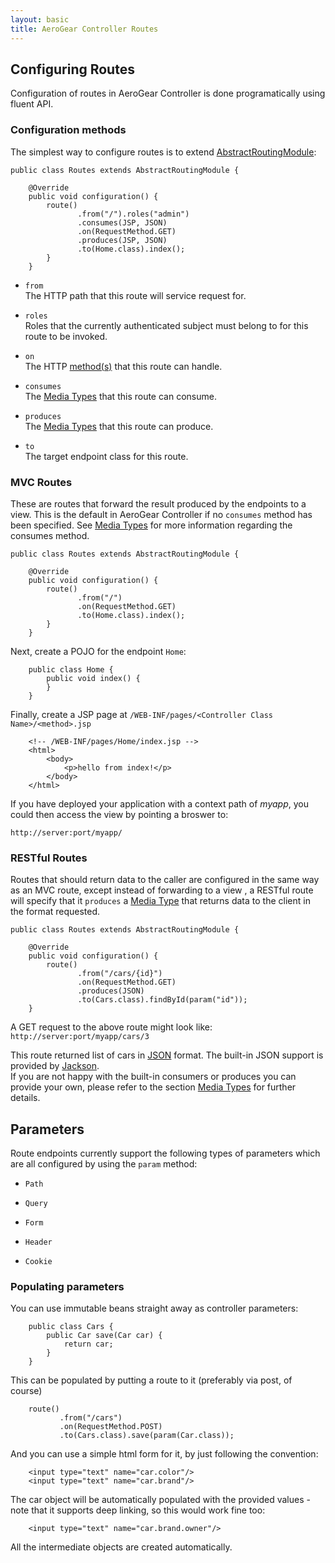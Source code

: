 ```yaml
--- 
layout: basic 
title: AeroGear Controller Routes
---
```


## Configuring Routes
Configuration of routes in AeroGear Controller is done programatically using fluent API.   

### Configuration methods  
The simplest way to configure routes is to extend [AbstractRoutingModule](http://aerogear.org/docs/specs/aerogear-controller/org/jboss/aerogear/controller/router/AbstractRoutingModule.html):  

    public class Routes extends AbstractRoutingModule {

        @Override
        public void configuration() {
            route()
                   .from("/").roles("admin")
                   .consumes(JSP, JSON)
                   .on(RequestMethod.GET)
                   .produces(JSP, JSON)
                   .to(Home.class).index();
            }
        }

  
* ```from```  
The HTTP path that this route will service request for.  

* ```roles```  
Roles that the currently authenticated subject must belong to for this route to be invoked. 

* ```on```  
The HTTP [method(s)](http://aerogear.org/docs/specs/aerogear-controller/org/jboss/aerogear/controller/router/RequestMethod.html) that this route can handle.  

* ```consumes```  
The [Media Types](mediatypes.html) that this route can consume.  

* ```produces```  
The [Media Types](mediatypes.html) that this route can produce.  

* ```to```  
The target endpoint class for this route. 


### MVC Routes
These are routes that forward the result produced by the endpoints to a view. This is the default in AeroGear Controller if no
```consumes``` method has been specified. See [Media Types](mediatypes.html) for more information regarding the consumes method.  
  
    public class Routes extends AbstractRoutingModule {

        @Override
        public void configuration() {
            route()
                   .from("/")
                   .on(RequestMethod.GET)
                   .to(Home.class).index();
            }
        }

Next, create a POJO for the endpoint ```Home```:

        public class Home {
            public void index() {
            }
        }
        
Finally, create a JSP page at `/WEB-INF/pages/<Controller Class Name>/<method>.jsp`

        <!-- /WEB-INF/pages/Home/index.jsp -->
        <html>
            <body>
                <p>hello from index!</p>
            </body>
        </html>
        
If you have deployed your application with a context path of _myapp_, you could then access the view by pointing a broswer to:  
  
```http://server:port/myapp/```  
  
    

### RESTful Routes
Routes that should return data to the caller are configured in the same way as an MVC route, except instead of forwarding to a view
, a RESTful route will specify that it ```produces``` a [Media Type](mediatypes.html) that returns data to the client in the 
format requested.

    public class Routes extends AbstractRoutingModule {

        @Override
        public void configuration() {
            route()
                   .from("/cars/{id}")
                   .on(RequestMethod.GET)
                   .produces(JSON)
                   .to(Cars.class).findById(param("id"));
        }
        
A GET request to the above route might look like:  
```http://server:port/myapp/cars/3```  

This route returned list of cars in [JSON](http://www.json.org/) format. The built-in JSON support is provided by [Jackson](http://jackson.codehaus.org).  
If you are not happy with the built-in consumers or produces you can provide your own, please refer to the section [Media Types](mediatypes.html) for further details.

## Parameters
Route endpoints currently support the following types of parameters which are all configured by using the ```param``` method:  
  
* ```Path```  
  
* ```Query```   
  
* ```Form```  
  
* ```Header```  
  
* ```Cookie```   

### Populating parameters
You can use immutable beans straight away as controller parameters:

        public class Cars {
            public Car save(Car car) {
                return car;
            }
        }

This can be populated by putting a route to it (preferably via post, of course)

        route()
               .from("/cars")
               .on(RequestMethod.POST)
               .to(Cars.class).save(param(Car.class));


And you can use a simple html form for it, by just following the convention:

        <input type="text" name="car.color"/>
        <input type="text" name="car.brand"/>

The car object will be automatically populated with the provided values - note that it supports deep linking, so this would work fine too:

        <input type="text" name="car.brand.owner"/>

All the intermediate objects are created automatically.
